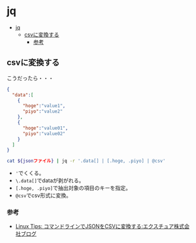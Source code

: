 # jq

- [jq](#jq)
  - [csvに変換する](#csvに変換する)
    - [参考](#参考)

## csvに変換する

こうだったら・・・

``` json
{
  "data":[
    {
      "hoge":"value1",
      "piyo":"value2"
    },
    {
      "hoge":"value01",
      "piyo":"value02"
    }
  ]
}
```

``` sh
cat ${jsonファイル} | jq -r '.data[] | [.hoge, .piyo] | @csv'
```

- ```'```でくくる。
- ```\.data[]```でdataが剥がれる。
- ```[.hoge, .piyo]```で抽出対象の項目のキーを指定。
- ```@csv```でcsv形式に変換。

### 参考

- [Linux Tips: コマンドラインでJSONをCSVに変換する:エクスチュア株式会社ブログ](https://ex-ture.com/blog/2020/04/15/learn-jq-command-with-covid-19-data/)

